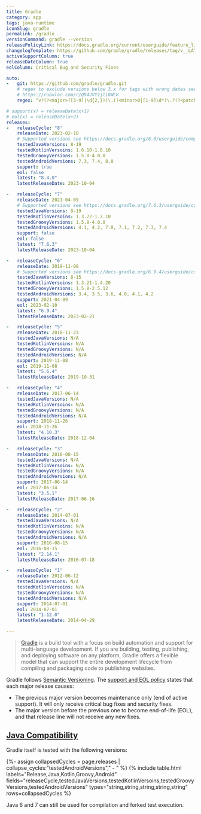 ```yaml
---
title: Gradle
category: app
tags: java-runtime
iconSlug: gradle
permalink: /gradle
versionCommand: gradle --version
releasePolicyLink: https://docs.gradle.org/current/userguide/feature_lifecycle.html#eol_support
changelogTemplate: https://github.com/gradle/gradle/releases/tag/v__LATEST__
activeSupportColumn: true
releaseDateColumn: true
eolColumn: Critical Bug and Security Fixes

auto:
-   git: https://github.com/gradle/gradle.git
    # regex to exclude versions below 3.x for tags with wrong dates see https://github.com/endoflife-date/endoflife.date/pull/3619
    # https://rubular.com/r/Q94JVYzjli8WC8
    regex: ^v?(?<major>([3-9]|\d{2,}))\.(?<minor>0|[1-9]\d*)\.?(?<patch>0|[1-9]\d*)?$

# support(x) = releaseDate(x+1)
# eol(x) = releaseDate(x+2)
releases:
-   releaseCycle: "8"
    releaseDate: 2023-02-10
    # Supported versions see https://docs.gradle.org/8.0/userguide/compatibility.html
    testedJavaVersions: 8-19
    testedKotlinVersoins: 1.6.10-1.8.10
    testedGroovyVersions: 1.5.8-4.0.0
    testedAndroidVersions: 7.3, 7.4, 8.0
    support: true
    eol: false
    latest: "8.4.0"
    latestReleaseDate: 2023-10-04

-   releaseCycle: "7"
    releaseDate: 2021-04-09
    # Supported versions see https://docs.gradle.org/7.6.3/userguide/compatibility.html
    testedJavaVersions: 8-19
    testedKotlinVersoins: 1.3.72-1.7.10
    testedGroovyVersions: 1.5.8-4.0.0
    testedAndroidVersions: 4.1, 4.2, 7.0, 7.1, 7.2, 7.3, 7.4
    support: false
    eol: false
    latest: "7.6.3"
    latestReleaseDate: 2023-10-04

-   releaseCycle: "6"
    releaseDate: 2019-11-08
    # Supported versions see https://docs.gradle.org/6.9.4/userguide/compatibility.html
    testedJavaVersions: 8-15
    testedKotlinVersoins: 1.3.21-1.4.20
    testedGroovyVersions: 1.5.8-2.5.12
    testedAndroidVersions: 3.4, 3.5, 3.6, 4.0, 4.1, 4.2
    support: 2021-04-09
    eol: 2023-02-10
    latest: "6.9.4"
    latestReleaseDate: 2023-02-21

-   releaseCycle: "5"
    releaseDate: 2018-11-23
    testedJavaVersions: N/A
    testedKotlinVersoins: N/A
    testedGroovyVersions: N/A
    testedAndroidVersions: N/A
    support: 2019-11-08
    eol: 2019-11-08
    latest: "5.6.4"
    latestReleaseDate: 2019-10-31

-   releaseCycle: "4"
    releaseDate: 2017-06-14
    testedJavaVersions: N/A
    testedKotlinVersoins: N/A
    testedGroovyVersions: N/A
    testedAndroidVersions: N/A
    support: 2018-11-26
    eol: 2018-11-26
    latest: "4.10.3"
    latestReleaseDate: 2018-12-04

-   releaseCycle: "3"
    releaseDate: 2016-08-15
    testedJavaVersions: N/A
    testedKotlinVersoins: N/A
    testedGroovyVersions: N/A
    testedAndroidVersions: N/A
    support: 2017-06-14
    eol: 2017-06-14
    latest: "3.5.1"
    latestReleaseDate: 2017-06-16

-   releaseCycle: "2"
    releaseDate: 2014-07-01
    testedJavaVersions: N/A
    testedKotlinVersoins: N/A
    testedGroovyVersions: N/A
    testedAndroidVersions: N/A
    support: 2016-08-15
    eol: 2016-08-15
    latest: "2.14.1"
    latestReleaseDate: 2016-07-18

-   releaseCycle: "1"
    releaseDate: 2012-06-12
    testedJavaVersions: N/A
    testedKotlinVersoins: N/A
    testedGroovyVersions: N/A
    testedAndroidVersions: N/A
    support: 2014-07-01
    eol: 2014-07-01
    latest: "1.12.0"
    latestReleaseDate: 2014-04-29

---
```


> [Gradle](https://gradle.org/) is a build tool with a focus on build automation and support for
> multi-language development. If you are building, testing, publishing, and deploying software on
> any platform, Gradle offers a flexible model that can support the entire development lifecycle
> from compiling and packaging code to publishing websites.

Gradle follows [Semantic Versioning](https://semver.org/). The 
[support and EOL policy](https://docs.gradle.org/current/userguide/feature_lifecycle.html#eol_support) states that each major release causes:
- The previous major version becomes maintenance only (end of active support). It will only receive critical bug fixes and security fixes.
- The major version before the previous one to become end-of-life (EOL), and that release line will not receive any new fixes.

## [Java Compatibility](https://docs.gradle.org/current/userguide/compatibility.html)

Gradle itself is tested with the following versions:

{%- assign collapsedCycles = page.releases | collapse_cycles:"testedAndroidVersions"," - " %}
{% include table.html
labels="Release,Java,Kotlin,Groovy,Android"
fields="releaseCycle,testedJavaVersions,testedKotlinVersoins,testedGroovyVersions,testedAndroidVersions"
types="string,string,string,string,string"
rows=collapsedCycles %}

Java 6 and 7 can still be used for compilation and forked test execution.
